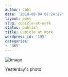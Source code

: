 ```yaml
---
author: cbhl
date: '2010-08-04 07:24:22'
layout: post
slug: cubicle-at-work
status: publish
title: Cubicle at Work
wordpress_id: '195'
categories:
- '365'
---
```


![image](http://blog.azuresky.ca/blog/wp-content/uploads/2010/08/wpid-IMG_20100803_154038.jpg)

Yesterday's photo.
